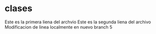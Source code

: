 # clases
Este es la primera liena del archvio
Este es la segunda liena del archivo
Modificacion de linea localmente en nuevo branch 5